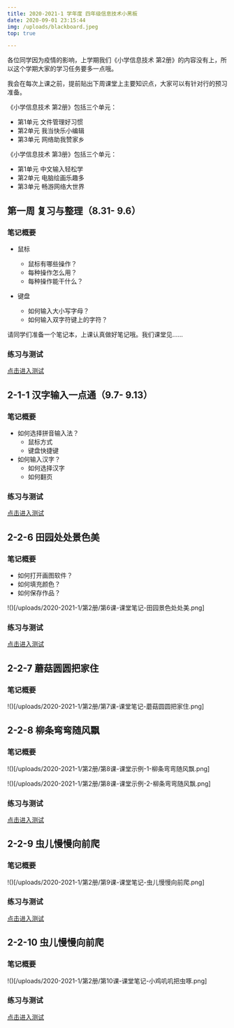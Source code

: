 ```yaml
---
title: 2020-2021-1 学年度 四年级信息技术小黑板
date: 2020-09-01 23:15:44
img: /uploads/blackboard.jpeg
top: true

---
```

各位同学因为疫情的影响，上学期我们《小学信息技术 第2册》的内容没有上，所以这个学期大家的学习任务要多一点哦。

我会在每次上课之前，提前贴出下周课堂上主要知识点，大家可以有针对行的预习准备。

《小学信息技术 第2册》包括三个单元：

- 第1单元 文件管理好习惯
- 第2单元  我当快乐小编辑
- 第3单元 网络助我赞家乡

《小学信息技术 第3册》包括三个单元：
- 第1单元 中文输入轻松学
- 第2单元 电脑绘画乐趣多
- 第3单元 畅游网络大世界

## 第一周 复习与整理（8.31- 9.6）

### 笔记概要

- 鼠标
  - 鼠标有哪些操作？
  - 每种操作怎么用？
  - 每种操作能干什么？

- 键盘
  - 如何输入大小写字母？
  - 如何输入双字符键上的字符？

请同学们准备一个笔记本，上课认真做好笔记哦。我们课堂见……


### 练习与测试

[点击进入测试](https://ks.wjx.top/jq/90657673.aspx)

## 2-1-1 汉字输入一点通（9.7- 9.13）

### 笔记概要

- 如何选择拼音输入法？
  - 鼠标方式
  - 键盘快捷键
- 如何输入汉字？
  - 如何选择汉字
  - 如何翻页

### 练习与测试

[点击进入测试](https://ks.wjx.top/jq/90738331.aspx)

## 2-2-6 田园处处景色美

### 笔记概要

- 如何打开画图软件？
- 如何填充颜色？
- 如何保存作品？

!()[/uploads/2020-2021-1/第2册/第6课-课堂笔记-田园景色处处美.png]

### 练习与测试

[点击进入测试]()

## 2-2-7 蘑菇圆圆把家住

### 笔记概要

!()[/uploads/2020-2021-1/第2册/第7课-课堂笔记-蘑菇圆圆把家住.png]

## 2-2-8 柳条弯弯随风飘

### 笔记概要

!()[/uploads/2020-2021-1/第2册/第8课-课堂示例-1-柳条弯弯随风飘.png]

!()[/uploads/2020-2021-1/第2册/第8课-课堂示例-2-柳条弯弯随风飘.png]

### 练习与测试

[点击进入测试]()

## 2-2-9 虫儿慢慢向前爬

### 笔记概要

!()[/uploads/2020-2021-1/第2册/第9课-课堂笔记-虫儿慢慢向前爬.png]

### 练习与测试

[点击进入测试]()

## 2-2-10 虫儿慢慢向前爬

### 笔记概要

!()[/uploads/2020-2021-1/第2册/第10课-课堂笔记-小鸡叽叽把虫啄.png]

### 练习与测试

[点击进入测试]()
